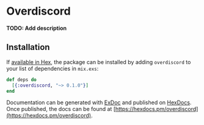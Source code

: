 # Overdiscord

**TODO: Add description**

## Installation

If [available in Hex](https://hex.pm/docs/publish), the package can be installed
by adding `overdiscord` to your list of dependencies in `mix.exs`:

```elixir
def deps do
  [{:overdiscord, "~> 0.1.0"}]
end
```

Documentation can be generated with [ExDoc](https://github.com/elixir-lang/ex_doc)
and published on [HexDocs](https://hexdocs.pm). Once published, the docs can
be found at [https://hexdocs.pm/overdiscord](https://hexdocs.pm/overdiscord).

